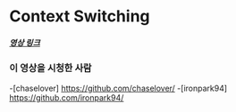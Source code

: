 # Context Switching

##### [영상 링크](https://youtu.be/-4HKhwlH3FQ)

### 이 영상을 시청한 사람

-[chaselover] https://github.com/chaselover/
-[ironpark94] https://github.com/ironpark94/
